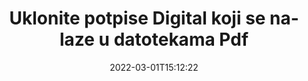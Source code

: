 ---
############################# Static ############################
layout: "auto-gen-signature"
date: 2022-03-01T15:12:22
draft: false
operation: Delete
signaturetype: Digital
fileformat: Pdf
productName: .NET
lang: hr
productCode: net
otherformats: pdf doc docx docm dot dotx odt ott xls xlsx xlsm xlsb ods ots xltx xltm pptx pptm
breadcrumb: Put Digital signature on Pdf for C#

############################# Head ############################
head_title: "Izbriši Digital potpise iz Pdf datoteka putem C#"
head_description: "Brisanje specifičnih Digital potpisa iz potpisanih Pdf dokumenata može se lako izvesti s kratkim .NET kodom."

############################# Header ############################
title: "Uklonite potpise Digital koji se nalaze u datotekama Pdf"
description: "Izbrišite razne Digital potpise iz Pdf dokumenata. Uklanjanje Digital potpisa zahtijeva jednostavan C# kod."
bg_image: "https://cms.admin.containerize.com/templates/aspose/App_Themes/V3/images/bg/header1.png"
bg_overlay: false
button:
    enable: true

############################# SubMenu ############################
submenu:
    enable: true

    left:
        img_alt: "GroupDocs.Signature for .NET"
        image: "https://cms.admin.containerize.com/templates/groupdocs/images/product-logos/90x90-noborder/groupdocs-signature-net.png"
        product: "GroupDocs.Signature"
        platform: ".NET"



############################# About ############################
about:
    enable: true
    title: "Dobijte informacije o GroupDocs.Signature for .NET API značajkama"
    content: |
        [GroupDocs.Signature for .NET](https://products.groupdocs.com/signature/net/) API pruža mnogo načina za obradu vaših dokumenata korištenjem elektroničkih potpisa. Dostupni su digitalni potpisi kao što su tekstovi, slike, digitalni certifikati, crtični kodovi, QR kodovi, pečati ili metapodaci. Korisnici imaju mogućnost dodavanja, brisanja, ažuriranja, provjere ili pretraživanja digitalnih potpisa u PDF-ovima, MS Word dokumentima, MS Excel radnim knjigama, MS PowerPoint prezentacijama, Adobe Photoshop datotekama i raznim formatima slika. Omogućen je velik broj korisnih značajki i postavki.
    

############################# Steps ############################
steps:
    enable: true
    title_left: "Kako ukloniti Digital potpise iz vašeg Pdf dokumenta"
    content_left: |
        [GroupDocs.Signature for .NET](https://products.groupdocs.com/signature/net/) pruža korisnu značajku za brisanje Pdf dokumenata od Digital potpisa s nekoliko redaka koda.
        
        * Prvo, instancirajte putanju prolaza objekta Signature do vašeg dokumenta kao parametar konstruktora.
        * Zatim stvorite odgovarajući objekt potpisa i postavite njegov jedinstveni identifikator.
        * Nakon toga pozovite metodu Delete prosljeđujući objekt potpisa koji se mora izbrisati.
        * Na kraju, obradite rezultate operacije.

    title_right: "Zahtjevi sustava"
    content_right: |
        GroupDocs.Signature for .NET podržani su na svim glavnim platformama i operativnim sustavima. Prije izvršavanja koda u nastavku, provjerite imate li sljedeće preduvjete instalirane na vašem sustavu.

        * Operativni sustavi: Microsoft Windows, Linux, MacOS
        * Razvojna okruženja: Microsoft Visual Studio, Xamarin, MonoDevelop
        * Frameworks: .NET Framework, .NET Standard, .NET Core, Mono
        * Preuzmite najnoviju verziju GroupDocs.Signature for .NET s [Nuget](https://www.nuget.org/packages/groupdocs.signature)
         
    code: |
        ```csharp    
                
        // Set up input Pdf file
        string filePath = "input.pdf";

        // Instantiate Signature for input file
        using (GroupDocs.Signature.Signature signature = new GroupDocs.Signature.Signature(filePath))
        {
                // Id of signature which is supposed to be deleted
                // such Id may be obtained as result of search operation
                string id = "a01e1940-997a-444b-89af-9309a2d559a5";

                // provide signature features to delete
                // set up particular signature id
                DigitalSignature signatureToDelete = new DigitalSignature(id);

                // delete signature
                bool deleteResult = signature.Delete(signatureToDelete);

                // process deletion result
                if (deleteResult)
                {
                    Console.WriteLine("Signature was deleted successfully!");
                }
        }
        ```

############################# Demos ############################
demos:
    enable: true
    title: "Potpisivanje s Digital potpisima Demo uživo"
    content: |
       Odmah dodajte različite elektroničke potpise u datoteku Pdf tako da posjetite [GroupDocs.Signature App](https://products.groupdocs.app/signature/family) web mjesto.          

############################# More Formats ############################
more_formats:
    enable: true
    title: "Izbrišite svoje Digital potpise s C#"
    content: |
        "Brisanje e-potpisa koji su dodani različitim formatima dokumenata. Brzo uklonite potpise bez dodatnog koda."
    format: 
       
       
back_to_top:
    enable: true
---